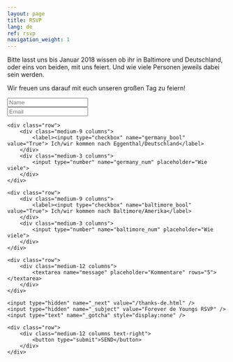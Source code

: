 ```yaml
---
layout: page
title: RSVP
lang: de
ref: rsvp
navigation_weight: 1
---
```


Bitte lasst uns bis Januar 2018 wissen ob ihr in Baltimore und Deutschland, oder eins von beiden, mit uns feiert. Und wie viele Personen jeweils dabei sein werden. 

Wir freuen uns darauf mit euch unseren großen Tag zu feiern! 

<form method="POST" action="http://formspree.io/RSVP@ForeverdeYoung.wedding">
	<div class="row">
	    <div class="medium-12 columns">
			<input type="text" name="name" placeholder="Name" required>
		</div>
	</div>
	<div class="row">
	    <div class="medium-12 columns">
			<input type="text" name="_replyto" placeholder="Email" />
		</div>
	</div>
	
	<div class="row">
		<div class="medium-9 columns">
			<label><input type="checkbox" name="germany_bool" value="True"> Ich/wir kommen nach Eggenthal/Deutschland</label>
		</div>
		<div class="medium-3 columns">
			<input type="number" name="germany_num" placeholder="Wie viele">
		</div>
	</div>
	
	<div class="row">
		<div class="medium-9 columns">
			<label><input type="checkbox" name="baltimore_bool" value="True"> Ich/wir kommen nach Baltimore/Amerika</label>
		</div>
		<div class="medium-3 columns">
			<input type="number" name="baltimore_num" placeholder="Wie viele">
		</div>
	</div>
	
	<div class="row">
	    <div class="medium-12 columns">
			<textarea name="message" placeholder="Kommentare" rows="5"></textarea>
		</div>
	</div>

	<input type="hidden" name="_next" value="/thanks-de.html" />
	<input type="hidden" name="_subject" value="Forever de Youngs RSVP" />	
	<input type="text" name="_gotcha" style="display:none" />
	
	<div class="row">
	    <div class="medium-12 columns text-right">
			<button type="submit">SEND</button>
		</div>
	</div>
</form>